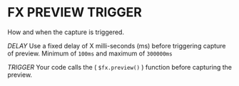 # FX PREVIEW TRIGGER
How and when the capture is triggered. 

*DELAY*
Use a fixed delay of X milli-seconds (ms) before triggering capture of preview. Minimum of `100ms` and maximum of `300000ms` 

*TRIGGER*
Your code calls the ( `$fx.preview()` ) function before capturing the preview. 
